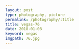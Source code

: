 ```yaml
---
layout: post
type: photography, picture
permalink: /photography/:title
title: vegas-76
date: 2018-01-08
keyword: vegas
imgpath: 76.jpg
---
```



